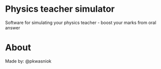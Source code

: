 # Physics teacher simulator
Software for simulating your physics teacher - boost your marks from oral answer

# About
Made by: @pkwasniok
